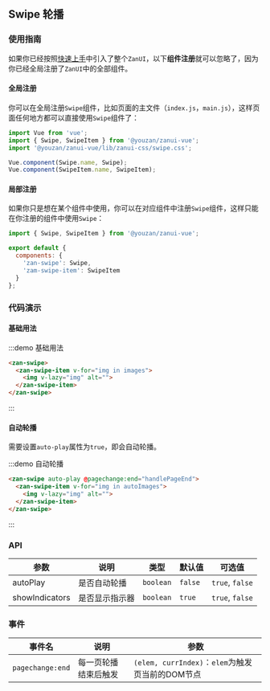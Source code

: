 <style>
@component-namespace demo {
  @b swipe {
    .zan-swipe {
      height: 200px;

      img {
        width: 100%;
      }
    }
  }
}
</style>

<script>
export default {
  data() {
    return {
      autoImages: [
        'https://img.yzcdn.cn/upload_files/2017/03/09/FvkZahKoq1vkxLQFdVWeLf2UCqDz.png',
        'https://img.yzcdn.cn/upload_files/2017/03/09/Fk0rpe_svu9d5Xk3MUCWd1QeMXOu.png'
      ],
      images: [
        'https://img.yzcdn.cn/upload_files/2017/03/14/FmTPs0SeyQaAOSK1rRe1sL8RcwSY.jpeg',
        'https://img.yzcdn.cn/upload_files/2017/03/15/FvexrWlG_WxtCE9Omo5l27n_mAG_.jpeg'
      ]
    };
  },

  methods: {
    handlePageEnd(page, index) {
      console.log(page, index);
    }
  }
};
</script>

## Swipe 轮播

### 使用指南

如果你已经按照[快速上手](/vue/component/quickstart)中引入了整个`ZanUI`，以下**组件注册**就可以忽略了，因为你已经全局注册了`ZanUI`中的全部组件。

#### 全局注册

你可以在全局注册`Swipe`组件，比如页面的主文件（`index.js`，`main.js`），这样页面任何地方都可以直接使用`Swipe`组件了：

```js
import Vue from 'vue';
import { Swipe, SwipeItem } from '@youzan/zanui-vue';
import '@youzan/zanui-vue/lib/zanui-css/swipe.css';

Vue.component(Swipe.name, Swipe);
Vue.component(SwipeItem.name, SwipeItem);
```

#### 局部注册

如果你只是想在某个组件中使用，你可以在对应组件中注册`Swipe`组件，这样只能在你注册的组件中使用`Swipe`：

```js
import { Swipe, SwipeItem } from '@youzan/zanui-vue';

export default {
  components: {
    'zan-swipe': Swipe,
    'zam-swipe-item': SwipeItem
  }
};
```

### 代码演示

#### 基础用法

:::demo 基础用法
```html
<zan-swipe>
  <zan-swipe-item v-for="img in images">
    <img v-lazy="img" alt="">
  </zan-swipe-item>
</zan-swipe>
```
:::

#### 自动轮播

需要设置`auto-play`属性为`true`，即会自动轮播。

:::demo 自动轮播
```html
<zan-swipe auto-play @pagechange:end="handlePageEnd">
  <zan-swipe-item v-for="img in autoImages">
    <img v-lazy="img" alt="">
  </zan-swipe-item>
</zan-swipe>
```
:::

### API

| 参数       | 说明      | 类型       | 默认值       | 可选值       |
|-----------|-----------|-----------|-------------|-------------|
| autoPlay | 是否自动轮播 | `boolean`  |    `false`     |    `true`, `false`      |
| showIndicators | 是否显示指示器 | `boolean`  |   `true`       |   `true`, `false`       |

### 事件

| 事件名       | 说明      | 参数 |
|-----------|-----------|-----------|
| `pagechange:end` | 每一页轮播结束后触发 | `(elem, currIndex)`：`elem`为触发页当前的DOM节点 |
